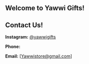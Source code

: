 ## Welcome to Yawwi Gifts!



## Contact Us! 

**Instagram:** [@yawwigifts](https://www.instagram.com/yawwigifts/)

**Phone:** 

**Email:** [Yawwistore@gmail.com]
